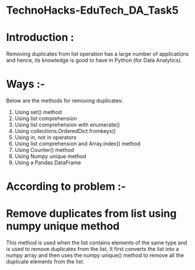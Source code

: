 # TechnoHacks-EduTech_DA_Task5
# Introduction :
 Removing duplicates from list operation has a large number of applications and hence, its knowledge is good to have in Python (for Data Analytics). 
# Ways :-
Below are the methods for removing duplicates:
1. Using set() method
2. Using list comprehension
3. Using list comprehension with enumerate()
4. Using collections.OrderedDict.fromkeys()
5. Using in, not in operators
6. Using list comprehension and Array.index() method
7. Using Counter() method
8. Using Numpy unique method
9. Using a Pandas DataFrame
# According to problem :-
# Remove duplicates from list using numpy unique method
This method is used when the list contains elements of the same type and is used to remove duplicates from the list. It first converts the list into a numpy array and then uses the numpy unique() method to remove all the duplicate elements from the list. 
